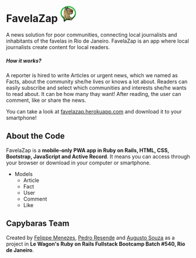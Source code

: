 # FavelaZap <img src="https://github.com/AugustoPresto/favelazap/blob/master/app/assets/images/logo.svg" width="45" height="45">

A news solution for poor communities, connecting local journalists and inhabitants of the favelas in Rio de Janeiro. FavelaZap is an app where local journalists create content for local readers.

##### How it works?
A reporter is hired to write Articles or urgent news, which we named as Facts, about the community she/he lives or knows a lot about.
Readers can easily subscribe and select which communities and interests she/he wants to read about. It can be how many thay want! After reading, the user can comment, like or share the news.

You can take a look at [favelazap.herokuapp.com](http://favelazap.herokuapp.com/) and download it to your smartphone!

## About the Code

FavelaZap is a **mobile-only PWA app in Ruby on Rails, HTML, CSS, Bootstrap, JavaScript and Active Record**. It means you can access through your browser or download in your computer or smartphone.

- Models
  - Article
  - Fact
  - User
  - Comment
  - Like

## Capybaras Team

Created by [Felippe Menezes](https://github.com/FelippeMenezes), [Pedro Resende](https://github.com/Pedro-Resende-Br) and [Augusto Souza](https://github.com/AugustoPresto) as a project in **Le Wagon's Ruby on Rails Fullstack Bootcamp Batch #540, Rio de Janeiro**.
